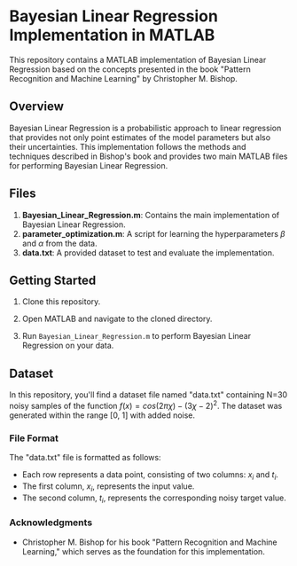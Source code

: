 # Bayesian Linear Regression Implementation in MATLAB

This repository contains a MATLAB implementation of Bayesian Linear Regression based on the concepts presented in the book "Pattern Recognition and Machine Learning" by Christopher M. Bishop.

## Overview

Bayesian Linear Regression is a probabilistic approach to linear regression that provides not only point estimates of the model parameters but also their uncertainties. 
This implementation follows the methods and techniques described in Bishop's book and provides two main MATLAB files for performing Bayesian Linear Regression.

## Files

1. **Bayesian_Linear_Regression.m**: Contains the main implementation of Bayesian Linear Regression.
2. **parameter_optimization.m**: A script for learning the hyperparameters $\beta$ and $\alpha$ from the data.
3. **data.txt**:  A provided dataset to test and evaluate the implementation.

## Getting Started

1. Clone this repository.
  
2. Open MATLAB and navigate to the cloned directory.

3. Run `Bayesian_Linear_Regression.m` to perform Bayesian Linear Regression on your data.

## Dataset

In this repository, you'll find a dataset file named "data.txt" containing N=30 noisy samples of the function $f(x) = cos(2 \pi \chi) - (3\chi - 2)^2$.
The dataset was generated within the range [0, 1] with added noise.

### File Format

The "data.txt" file is formatted as follows:

- Each row represents a data point, consisting of two columns: $x_i$ and $t_i$.
- The first column, $x_i$, represents the input value.
- The second column, $t_i$, represents the corresponding noisy target value.
  
### Acknowledgments
 - Christopher M. Bishop for his book "Pattern Recognition and Machine Learning," which serves as the foundation for this implementation.


